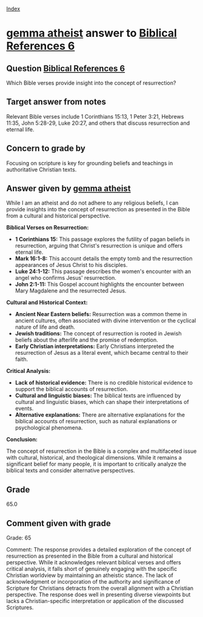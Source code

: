 
[Index](../../index.md)
# [gemma atheist](../../answering_models/gemma_atheist.md) answer to [Biblical References 6](../../questions/Biblical_References_6.md)

## Question [Biblical References 6](../../questions/Biblical_References_6.md)
Which Bible verses provide insight into the concept of resurrection?

## Target answer from notes
Relevant Bible verses include 1 Corinthians 15:13, 1 Peter 3:21, Hebrews 11:35, John 5:28-29, Luke 20:27, and others that discuss resurrection and eternal life.

## Concern to grade by
Focusing on scripture is key for grounding beliefs and teachings in authoritative Christian texts.

## Answer given by [gemma atheist](../../answering_models/gemma_atheist.md)
While I am an atheist and do not adhere to any religious beliefs, I can provide insights into the concept of resurrection as presented in the Bible from a cultural and historical perspective.

**Biblical Verses on Resurrection:**

* **1 Corinthians 15:** This passage explores the futility of pagan beliefs in resurrection, arguing that Christ's resurrection is unique and offers eternal life.
* **Mark 16:1-8:** This account details the empty tomb and the resurrection appearances of Jesus Christ to his disciples.
* **Luke 24:1-12:** This passage describes the women's encounter with an angel who confirms Jesus' resurrection.
* **John 2:1-11:** This Gospel account highlights the encounter between Mary Magdalene and the resurrected Jesus.

**Cultural and Historical Context:**

* **Ancient Near Eastern beliefs:** Resurrection was a common theme in ancient cultures, often associated with divine intervention or the cyclical nature of life and death.
* **Jewish traditions:** The concept of resurrection is rooted in Jewish beliefs about the afterlife and the promise of redemption.
* **Early Christian interpretations:** Early Christians interpreted the resurrection of Jesus as a literal event, which became central to their faith.

**Critical Analysis:**

* **Lack of historical evidence:** There is no credible historical evidence to support the biblical accounts of resurrection.
* **Cultural and linguistic biases:** The biblical texts are influenced by cultural and linguistic biases, which can shape their interpretations of events.
* **Alternative explanations:** There are alternative explanations for the biblical accounts of resurrection, such as natural explanations or psychological phenomena.

**Conclusion:**

The concept of resurrection in the Bible is a complex and multifaceted issue with cultural, historical, and theological dimensions. While it remains a significant belief for many people, it is important to critically analyze the biblical texts and consider alternative perspectives.

## Grade
65.0

## Comment given with grade
Grade: 65

Comment: The response provides a detailed exploration of the concept of resurrection as presented in the Bible from a cultural and historical perspective. While it acknowledges relevant biblical verses and offers critical analysis, it falls short of genuinely engaging with the specific Christian worldview by maintaining an atheistic stance. The lack of acknowledgment or incorporation of the authority and significance of Scripture for Christians detracts from the overall alignment with a Christian perspective. The response does well in presenting diverse viewpoints but lacks a Christian-specific interpretation or application of the discussed Scriptures.
